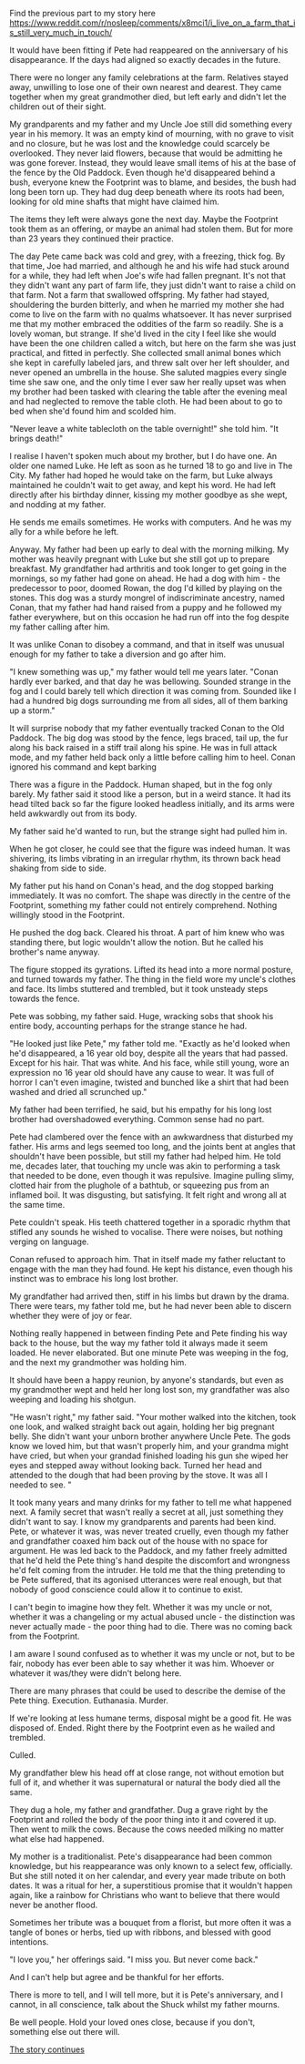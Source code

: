 Find the previous part to my story here https://www.reddit.com/r/nosleep/comments/x8mci1/i_live_on_a_farm_that_is_still_very_much_in_touch/ 

It would have been fitting if Pete had reappeared on the anniversary of his disappearance. If the days had aligned so exactly decades in the future.

There were no longer any family celebrations at the farm. Relatives stayed away, unwilling to lose one of their own nearest and dearest. They came together when my great grandmother died, but left early and didn't let the children out of their sight. 

My grandparents and my father and my Uncle Joe still did something every year in his memory. It was an empty kind of mourning, with no grave to visit and no closure, but he was lost and the knowledge could scarcely be overlooked. They never laid flowers, because that would be admitting he was gone forever. Instead, they would leave small items of his at the base of the fence by the Old Paddock. Even though he'd disappeared behind a bush, everyone knew the Footprint was to blame, and besides, the bush had long been torn up. They had dug deep beneath where its roots had been, looking for old mine shafts that might have claimed him. 

The items they left were always gone the next day. Maybe the Footprint took them as an offering, or maybe an animal had stolen them. But for more than 23 years they continued their practice.

The day Pete came back was cold and grey, with a freezing, thick fog. By that time, Joe had married, and although he and his wife had stuck around for a while, they had left when Joe's wife had fallen pregnant. It's not that they didn't want any part of farm life, they just didn't want to raise a child on that farm. Not a farm that swallowed offspring. My father had stayed, shouldering the burden bitterly, and when he married my mother she had come to live on the farm with no qualms whatsoever. It has never surprised me that my mother embraced the oddities of the farm so readily. She is a lovely woman, but strange. If she'd lived in the city I feel like she would have been the one children called a witch, but here on the farm she was just practical, and fitted in perfectly. She collected small animal bones which she kept in carefully labeled jars, and threw salt over her left shoulder, and never opened an umbrella in the house. She saluted magpies every single time she saw one, and the only time I ever saw her really upset was when my brother had been tasked with clearing the table after the evening meal and had neglected to remove the table cloth. He had been about to go to bed when she'd found him and scolded him.

"Never leave a white tablecloth on the table overnight!" she told him. "It brings death!"

I realise I haven't spoken much about my brother, but I do have one. An older one named Luke. He left as soon as he turned 18 to go and live in The City. My father had hoped he would take on the farm, but Luke always maintained he couldn't wait to get away, and kept his word. He had left directly after his birthday dinner, kissing my mother goodbye as she wept, and nodding at my father.

He sends me emails sometimes. He works with computers. And he was my ally for a while before he left. 

Anyway. My father had been up early to deal with the morning milking. My mother was heavily pregnant with Luke but she still got up to prepare breakfast. My grandfather had arthritis and took longer to get going in the mornings, so my father had gone on ahead. He had a dog with him - the predecessor to poor, doomed Rowan, the dog I'd killed by playing on the stones. This dog was a sturdy mongrel of indiscriminate ancestry, named Conan, that my father had hand raised from a puppy and he followed my father everywhere, but on this occasion he had run off into the fog despite my father calling after him. 

It was unlike Conan to disobey a command, and that in itself was unusual enough for my father to take a diversion and go after him. 

"I knew something was up," my father would tell me years later. "Conan hardly ever barked, and that day he was bellowing. Sounded strange in the fog and I could barely tell which direction it was coming from. Sounded like I had a hundred big dogs surrounding me from all sides, all of them barking up a storm." 

It will surprise nobody that my father eventually tracked Conan to the Old Paddock. The big dog was stood by the fence, legs braced, tail up, the fur along his back raised in a stiff trail along his spine. He was in full attack mode, and my father held back only a little before calling him to heel. Conan ignored his command and kept barking 

There was a figure in the Paddock. Human shaped, but in the fog only barely. My father said it stood like a person, but in a weird stance. It had its head tilted back so far the figure looked headless initially, and its arms were held awkwardly out from its body. 

My father said he'd wanted to run, but the strange sight had pulled him in. 

When he got closer, he could see that the figure was indeed human. It was shivering, its limbs vibrating in an irregular rhythm, its thrown back head shaking from side to side. 

My father put his hand on Conan's head, and the dog stopped barking immediately. It was no comfort. The shape was directly in the centre of the Footprint, something my father could not entirely comprehend. Nothing willingly stood in the Footprint. 

He pushed the dog back. Cleared his throat. A part of him knew who was standing there, but logic wouldn't allow the notion. But he called his brother's name anyway.

The figure stopped its gyrations. Lifted its head into a more normal posture, and turned towards my father. The thing in the field wore my uncle's clothes and face. Its limbs stuttered and trembled, but it took unsteady steps towards the fence. 

Pete was sobbing, my father said. Huge, wracking sobs that shook his entire body, accounting perhaps for the strange stance he had. 

"He looked just like Pete," my father told me. "Exactly as he'd looked when he'd disappeared, a 16 year old boy, despite all the years that had passed. Except for his hair. That was white. And his face, while still young, wore an expression no 16 year old should have any cause to wear. It was full of horror I can't even imagine, twisted and bunched like a shirt that had been washed and dried all scrunched up."

My father had been terrified, he said, but his empathy for his long lost brother had overshadowed everything. Common sense had no part. 

Pete had clambered over the fence with an awkwardness that disturbed my father. His arms and legs seemed too long, and the joints bent at angles that shouldn't have been possible, but still my father had helped him. He told me, decades later, that touching my uncle was akin to performing a task that needed to be done, even though it was repulsive. Imagine pulling slimy, clotted hair from the plughole of a bathtub, or squeezing pus from an inflamed boil. It was disgusting, but satisfying. It felt right and wrong all at the same time. 

Pete couldn't speak. His teeth chattered together in a sporadic rhythm that stifled any sounds he wished to vocalise. There were noises, but nothing verging on language. 

Conan refused to approach him. That in itself made my father reluctant to engage with the man they had found. He kept his distance, even though his instinct was to embrace his long lost brother. 

My grandfather had arrived then, stiff in his limbs but drawn by the drama. There were tears, my father told me, but he had never been able to discern whether they were of joy or fear. 

Nothing really happened in between finding Pete and Pete finding his way back to the house, but the way my father told it always made it seem loaded. He never elaborated. But one minute Pete was weeping in the fog, and the next my grandmother was holding him. 

It should have been a happy reunion, by anyone's standards, but even as my grandmother wept and held her long lost son, my grandfather was also weeping and loading his shotgun. 

"He wasn't right," my father said. "Your mother walked into the kitchen, took one look, and walked straight back out again, holding her big pregnant belly. She didn't want your unborn brother anywhere Uncle Pete. The gods know we loved him, but that wasn't properly him, and your grandma might have cried, but when your grandad finished loading his gun she wiped her eyes and stepped away without looking back. Turned her head and attended to the dough that had been proving by the stove. It was all I needed to see. "

It took many years and many drinks for my father to tell me what happened next. A family secret that wasn't really a secret at all, just something they didn't want to say. I know my grandparents and parents had been kind. Pete, or whatever it was, was never treated cruelly, even though my father and grandfather coaxed him back out of the house with no space for argument. He was led back to the Paddock, and my father freely admitted that he'd held the Pete thing's hand despite the discomfort and wrongness he'd felt coming from the intruder. He told me that the thing pretending to be Pete suffered, that its agonised utterances were real enough, but that nobody of good conscience could allow it to continue to exist. 

I can't begin to imagine how they felt. Whether it was my uncle or not, whether it was a changeling or my actual abused uncle - the distinction was never actually made - the poor thing had to die. There was no coming back from the Footprint. 

I am aware I sound confused as to whether it was my uncle or not, but to be fair, nobody has ever been able to say whether it was him. Whoever or whatever it was/they were didn't belong here. 

There are many phrases that could be used to describe the demise of the Pete thing. Execution. Euthanasia. Murder. 

If we're looking at less humane terms, disposal might be a good fit. He was disposed of. Ended. Right there by the Footprint even as he wailed and trembled. 

Culled. 

My grandfather blew his head off at close range, not without emotion but full of it, and whether it was supernatural or natural the body died all the same. 

They dug a hole, my father and grandfather. Dug a grave right by the Footprint and rolled the body of the poor thing into it and covered it up. Then went to milk the cows. Because the cows needed milking no matter what else had happened. 

My mother is a traditionalist. Pete's disappearance had been common knowledge, but his reappearance was only known to a select few, officially. But she still noted it on her calendar, and every year made tribute on both dates. It was a ritual for her, a superstitious promise that it wouldn't happen again, like a rainbow for Christians who want to believe that there would never be another flood. 

Sometimes her tribute was a bouquet from a florist, but more often it was a tangle of bones or herbs, tied up with ribbons, and blessed with good intentions.

"I love you," her offerings said. "I miss you. But never come back." 

And I can't help but agree and be thankful for her efforts. 

There is more to tell, and I will tell more, but it is Pete's anniversary, and I cannot, in all conscience, talk about the Shuck whilst my father mourns. 

Be well people. Hold your loved ones close, because if you don't, something else out there will.

[The story continues ](https://www.reddit.com/r/nosleep/comments/y49k8s/i_live_on_a_farm_that_is_still_very_much_in_touch/)